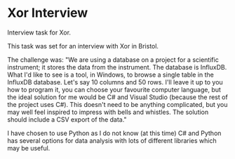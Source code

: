 # Xor Interview
Interview task for Xor.

This task was set for an interview with Xor in Bristol.

The challenge was: "We are using a database on a project for a scientific instrument; it stores the data from the instrument. The database is InfluxDB. What I'd like to see is a tool, in Windows, to browse a single table in the InfluxDB database. Let's say 10 columns and 50 rows. I'll leave it up to you how to program it, you can choose your favourite computer language, but the ideal solution for me would be C# and Visual Studio (because the rest of the project uses C#). This doesn't need to be anything complicated, but you may well feel inspired to impress with bells and whistles. The solution should include a CSV export of the data."

I have chosen to use Python as I do not know (at this time) C# and Python has several options for data analysis with lots of different libraries which may be useful.
